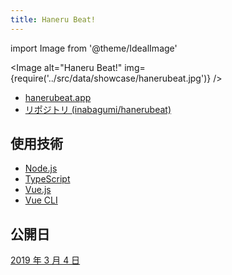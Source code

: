 ```yaml
---
title: Haneru Beat!
---
```


import Image from '@theme/IdealImage'

<Image alt="Haneru Beat!" img={require('../src/data/showcase/hanerubeat.jpg')} />

- [hanerubeat.app](https://hanerubeat.app/)
- [リポジトリ (inabagumi/hanerubeat)](https://github.com/inabagumi/hanerubeat)

## 使用技術

- [Node.js](https://nodejs.org/ja/)
- [TypeScript](https://www.typescriptlang.org/)
- [Vue.js](https://jp.vuejs.org/)
- [Vue CLI](https://cli.vuejs.org/)

## 公開日

[2019 年 3 月 4 日](https://twitter.com/ykzts/status/1102276038569033729)
